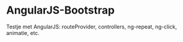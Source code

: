 AngularJS-Bootstrap
===================

Testje met AngularJS: routeProvider, controllers, ng-repeat, ng-click, animatie, etc.
